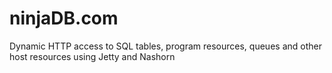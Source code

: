 # ninjaDB.com
Dynamic HTTP access to SQL tables, program resources, queues and other host resources using Jetty and Nashorn
